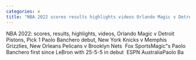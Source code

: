 ```yaml
---
categories: e
title: "NBA 2022 scores results highlights videos Orlando Magic v Detroit Pistons Pick 1 Paolo Banchero debut New York Knicks v Memphis Grizzlies New Orleans Pelicans v Brooklyn Nets  Fox Sports"
---
```

NBA 2022: scores, results, highlights, videos, Orlando Magic v Detroit Pistons, Pick 1 Paolo Banchero debut, New York Knicks v Memphis Grizzlies, New Orleans Pelicans v Brooklyn Nets&nbsp;&nbsp;Fox SportsMagic"s Paolo Banchero first since LeBron with 25-5-5 in debut&nbsp;&nbsp;ESPN AustraliaPaolo Ba
